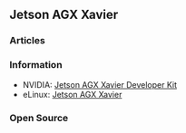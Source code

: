 ## Jetson AGX Xavier 


### Articles



### Information
- NVIDIA: [Jetson AGX Xavier Developer Kit](https://developer.nvidia.com/embedded/jetson-agx-xavier-developer-kit)
- eLinux: [Jetson AGX Xavier](https://elinux.org/Jetson_AGX_Xavier)



### Open Source


